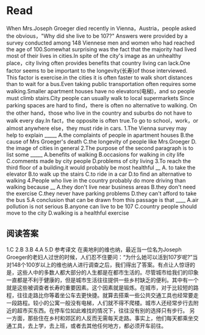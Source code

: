 # Read
When Mrs.Joseph Groeger died recently in Vienna，Austria，people asked the obvious，"Why did she live to be 107?" Answers were provided by a survey conducted among 148 Viennese men and women who had reached the age of 100.Somewhat surprising was the fact that the majority had lived most of their lives in cities.In spite of the city's image as an unhealthy place，city living often provides benefits that country living can lack.One factor seems to be important to the longevity(长寿)of those interviewed. This factor is exercise.in the cities it is often faster to walk short distances than to wait for a bus.Even taking public transportation often requires some walking.Smaller apartment houses have no elevators(电梯)，and so people must climb stairs.City people can usually walk to local supermarkets Since parking spaces are hard to find，there is often no alternative to walking.
On the other hand，those who live in the country and suburbs do not have to walk every day.In fact，the opposite is often true.To go to school，work，or almost anywhere else，they must ride in cars.
1.The Vienna survey may help to explain _____
A.the complaints of people in apartment houses
B.the cause of Mrs Groeger's death
C.the longevity of people like Mrs.Groeger
D. the image of cities in general
2.The purpose of the second paragraph is to list some _____
A.benefits of walking
B.occasions for walking in city life
C.comments made by city people
D.problems of city living
3.To reach the third floor of a building.it would probably be most healthful __
A. to take the elevator
B.to walk up the stairs
C.to ride in a car
D.to find an alternative to walking
4.People who live in the country probably do more driving than walking because __
A.they don't live near business areas
B.they don't need the exercise
C.they never have parking problems
D.they can't afford to take the bus
5.A conclusion that can be drawn from this passage is that ____
A.air pollution is not serious
B.anyone can live to be 107
C.country people should move to the city
D.walking is a healthful exercise
## 阅读答案
1.C
2.B
3.B
4.A
5.D
参考译文
在奥地利的维也纳，最近当一位名为Joseph Groeger的老妇人过世的时候，人们忍不住要问：“为什么她可以活到107岁呢?”当对148个100岁以上的维也纳人进行调查之后，我们得出了答案。有点让人惊讶的是，这些人中的多数人都大部分的人生都是在都市生活的。尽管城市给我们的印象一直都是不利于健康的，但是城市生活往往提供一些乡村缺乏的便利。其中有一个就是这些被调查者长寿的重要因素。这个因素就是锻炼。在城市，对于比较短的路程，往往走路比你等着坐公车去更快捷。就算去搭乘一些公共交通工具也经常要走一段路程。较小的公寓一般没有电梯，人们就不得不爬楼。城市人还经常步行去附近的超市买东西。在停车位如此难找的情况下，往往没有别的选择只有步行。
另一方面，那些住在乡村和郊区的人反而无需每天走路。事实上，他们每天都乘坐交通工具，去上学，去上班，或者去其他任何地方，都必须开车前往。
